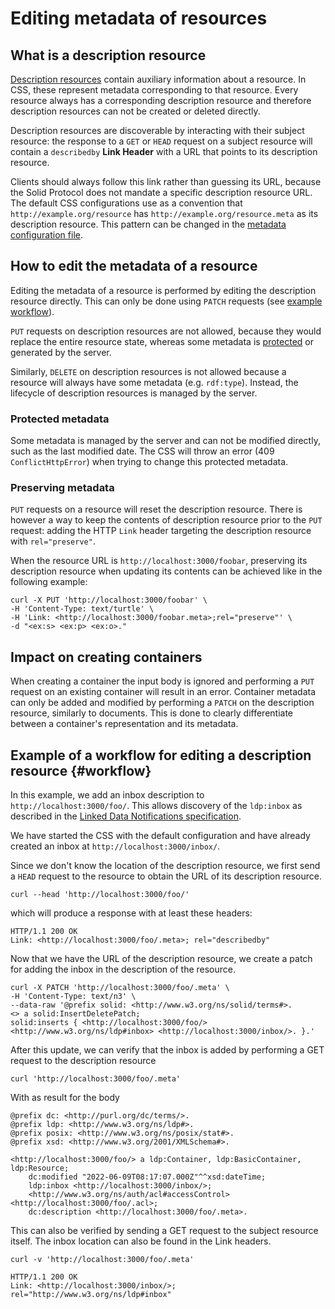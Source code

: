 # Editing metadata of resources

## What is a description resource

[Description resources](https://solidproject.org/TR/2021/protocol-20211217#auxiliary-resources-description-resource)
contain auxiliary information about a resource.
In CSS, these represent metadata corresponding to that resource.
Every resource always has a corresponding description resource
and therefore description resources can not be created or deleted directly.

Description resources are discoverable by interacting with their subject resource:
the response to a `GET` or `HEAD` request on a subject resource
will contain a `describedby` **Link Header** with a URL that points to its description resource.

Clients should always follow this link rather than guessing its URL,
because the Solid Protocol does not mandate a specific description resource URL.
The default CSS configurations use as a convention that `http://example.org/resource`
has `http://example.org/resource.meta` as its description resource.
This pattern can be changed in the [metadata configuration file](../config/util/auxiliary/strategies/meta.json).

## How to edit the metadata of a resource

Editing the metadata of a resource is performed by editing the description resource directly.
This can only be done using `PATCH` requests (see [example workflow](#workflow)).

`PUT` requests on description resources are not allowed,
because they would replace the entire resource state,
whereas some metadata is [protected](https://solidproject.org/TR/protocol#resource-containment) or generated by the server.

Similarly, `DELETE` on description resources is not allowed
because a resource will always have some metadata (e.g. `rdf:type`).
Instead, the lifecycle of description resources is managed by the server.

### Protected metadata

Some metadata is managed by the server and can not be modified directly, such as the last modified date.
The CSS will throw an error (409 `ConflictHttpError`) when trying to change this protected metadata.

### Preserving metadata

`PUT` requests on a resource will reset the description resource. 
There is however a way to keep the contents of description resource prior to the `PUT` request:
adding the HTTP `Link` header targeting the description resource with `rel="preserve"`.

When the resource URL is `http://localhost:3000/foobar`, preserving its description resource when updating its contents can be achieved like in the following example:

```shell
curl -X PUT 'http://localhost:3000/foobar' \
-H 'Content-Type: text/turtle' \
-H 'Link: <http://localhost:3000/foobar.meta>;rel="preserve"' \
-d "<ex:s> <ex:p> <ex:o>." 
```

## Impact on creating containers

When creating a container the input body is ignored
and performing a `PUT` request on an existing container will result in an error.
Container metadata can only be added and modified by performing a `PATCH` on the description resource,
similarly to documents.
This is done to clearly differentiate between a container's representation and its metadata.

## Example of a workflow for editing a description resource {#workflow}

In this example, we add an inbox description to `http://localhost:3000/foo/`.
This allows discovery of the `ldp:inbox` as described in the [Linked Data Notifications specification](https://www.w3.org/TR/ldn/).

We have started the CSS with the default configuration
and have already created an inbox at `http://localhost:3000/inbox/`.

Since we don't know the location of the description resource,
we first send a `HEAD` request to the resource to obtain the URL of its description resource.

```shell
curl --head 'http://localhost:3000/foo/'
```

which will produce a response with at least these headers:

```shell
HTTP/1.1 200 OK
Link: <http://localhost:3000/foo/.meta>; rel="describedby"
```
Now that we have the URL of the description resource,
we create a patch for adding the inbox in the description of the resource.

```shell
curl -X PATCH 'http://localhost:3000/foo/.meta' \
-H 'Content-Type: text/n3' \
--data-raw '@prefix solid: <http://www.w3.org/ns/solid/terms#>.
<> a solid:InsertDeletePatch;
solid:inserts { <http://localhost:3000/foo/> <http://www.w3.org/ns/ldp#inbox> <http://localhost:3000/inbox/>. }.'
```

After this update, we can verify that the inbox is added by performing a GET request to the description resource

```shell
curl 'http://localhost:3000/foo/.meta'
```
With as result for the body
```turtle
@prefix dc: <http://purl.org/dc/terms/>.
@prefix ldp: <http://www.w3.org/ns/ldp#>.
@prefix posix: <http://www.w3.org/ns/posix/stat#>.
@prefix xsd: <http://www.w3.org/2001/XMLSchema#>.

<http://localhost:3000/foo/> a ldp:Container, ldp:BasicContainer, ldp:Resource;
    dc:modified "2022-06-09T08:17:07.000Z"^^xsd:dateTime;
    ldp:inbox <http://localhost:3000/inbox/>;
    <http://www.w3.org/ns/auth/acl#accessControl> <http://localhost:3000/foo/.acl>;
    dc:description <http://localhost:3000/foo/.meta>.
```

This can also be verified by sending a GET request to the subject resource itself.
The inbox location can also be found in the Link headers.

```shell
curl -v 'http://localhost:3000/foo/.meta'
```

```shell
HTTP/1.1 200 OK
Link: <http://localhost:3000/inbox/>; rel="http://www.w3.org/ns/ldp#inbox"
```
